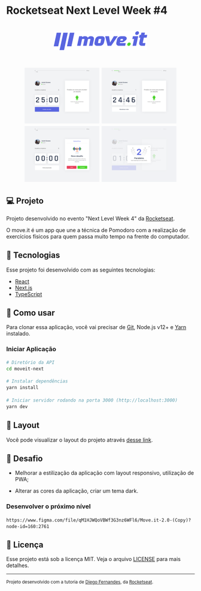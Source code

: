 # Rocketseat Next Level Week #4

<h1 align="center">
  <img alt="move.it" title="move.it" src=".github/logo.png" />
</h1>

<h1 align="center">
    <img alt="start" title="Start" src=".github/start.png" width="200px" />
    <img alt="countdown" title="Countdown" src=".github/countdown.png" width="200px" />
    <img alt="finish" title="Finish" src=".github/finish.png" width="200px" />
    <img alt="levelup" title="Level Up" src=".github/levelup.png" width="200px" />
</h1>

## 💻 Projeto

Projeto desenvolvido no evento "Next Level Week 4" da [Rocketseat](https://rocketseat.com.br/).

O move.it é um app que une a técnica de Pomodoro com a realização de exercícios físicos para quem passa muito tempo na frente do computador.

## :rocket: Tecnologias

Esse projeto foi desenvolvido com as seguintes tecnologias:

- [React](https://pt-br.reactjs.org/)
- [Next.js](https://nextjs.org/)
- [TypeScript](https://www.typescriptlang.org/)

## 🔨 Como usar

Para clonar essa aplicação, você vai precisar de [Git](https://git-scm.com/), Node.js v12+ e [Yarn](https://yarnpkg.com/) instalado.

### Iniciar Aplicação

```bash
# Diretório da API
cd moveit-next

# Instalar dependências
yarn install

# Iniciar servidor rodando na porta 3000 (http://localhost:3000)
yarn dev
```

## 🔖 Layout

Você pode visualizar o layout do projeto através [desse link](https://www.figma.com/file/ge20pu3ofMOKoliUyKx1Nl/Move.it-1.0).

## 🧠 Desafio

- Melhorar a estilização da aplicação com layout responsivo, utilização de PWA;

- Alterar as cores da aplicação, criar um tema dark.

### Desenvolver o próximo nível

`https://www.figma.com/file/qM1HJWQoVBWf3G3nz6WFl6/Move.it-2.0-(Copy)?node-id=160:2761`

## :memo: Licença

Esse projeto está sob a licença MIT. Veja o arquivo [LICENSE](LICENSE.md) para mais detalhes.

---

<sup>Projeto desenvolvido com a tutoria de [Diego Fernandes](https://github.com/diego3g), da [Rocketseat](https://rocketseat.com.br/).</sup>
